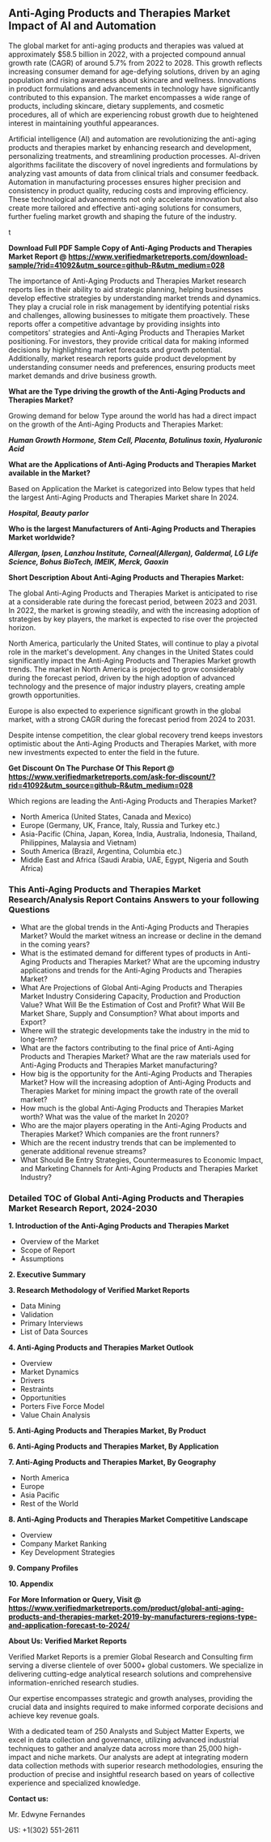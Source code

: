 <h2>Anti-Aging Products and Therapies Market Impact of AI and Automation</h2><p>The global market for anti-aging products and therapies was valued at approximately $58.5 billion in 2022, with a projected compound annual growth rate (CAGR) of around 5.7% from 2022 to 2028. This growth reflects increasing consumer demand for age-defying solutions, driven by an aging population and rising awareness about skincare and wellness. Innovations in product formulations and advancements in technology have significantly contributed to this expansion. The market encompasses a wide range of products, including skincare, dietary supplements, and cosmetic procedures, all of which are experiencing robust growth due to heightened interest in maintaining youthful appearances.</p><p>Artificial intelligence (AI) and automation are revolutionizing the anti-aging products and therapies market by enhancing research and development, personalizing treatments, and streamlining production processes. AI-driven algorithms facilitate the discovery of novel ingredients and formulations by analyzing vast amounts of data from clinical trials and consumer feedback. Automation in manufacturing processes ensures higher precision and consistency in product quality, reducing costs and improving efficiency. These technological advancements not only accelerate innovation but also create more tailored and effective anti-aging solutions for consumers, further fueling market growth and shaping the future of the industry.</p>t</p><p id="" class=""><strong>Download Full PDF Sample Copy of Anti-Aging Products and Therapies Market Report @ <a href="https://www.verifiedmarketreports.com/download-sample/?rid=41092&utm_source=github-R&utm_medium=028" target="_blank">https://www.verifiedmarketreports.com/download-sample/?rid=41092&utm_source=github-R&utm_medium=028</a></strong></p><p>The importance of&nbsp;Anti-Aging Products and Therapies Market research reports lies in their ability to aid strategic planning, helping businesses develop effective strategies by understanding market trends and dynamics. They play a crucial role in risk management by identifying potential risks and challenges, allowing businesses to mitigate them proactively. These reports offer a competitive advantage by providing insights into competitors' strategies and Anti-Aging Products and Therapies Market positioning. For investors, they provide critical data for making informed decisions by highlighting market forecasts and growth potential. Additionally, market research reports guide product development by understanding consumer needs and preferences, ensuring products meet market demands and drive business growth.</p><p><strong>What are the&nbsp;Type driving the growth of the Anti-Aging Products and Therapies Market?</strong></p><p id="" class="">Growing demand for below Type around the world has had a direct impact on the growth of the Anti-Aging Products and Therapies Market:</p><em><strong>Human Growth Hormone, Stem Cell, Placenta, Botulinus toxin, Hyaluronic Acid</strong></em></p><strong>What are the&nbsp;Applications&nbsp;of Anti-Aging Products and Therapies Market available in the Market?</strong></p><p id="" class="">Based on Application the Market is categorized into Below types that held the largest Anti-Aging Products and Therapies Market share In 2024.</p><em><strong>Hospital, Beauty parlor</strong></em></p><strong>Who is the largest Manufacturers of Anti-Aging Products and Therapies Market worldwide?</strong></p><p><em><strong>Allergan, Ipsen, Lanzhou Institute, Corneal(Allergan), Galdermal, LG Life Science, Bohus BioTech, IMEIK, Merck, Gaoxin</strong></em></p><p id="" class=""><strong>Short Description About Anti-Aging Products and Therapies Market:</strong></p><p>The global Anti-Aging Products and Therapies Market is anticipated to rise at a considerable rate during the forecast period, between 2023 and 2031. In 2022, the market is growing steadily, and with the increasing adoption of strategies by key players, the market is expected to rise over the projected horizon.</p><p>North America, particularly the United States, will continue to play a pivotal role in the market's development. Any changes in the United States could significantly impact the Anti-Aging Products and Therapies Market growth trends. The market in North America is projected to grow considerably during the forecast period, driven by the high adoption of advanced technology and the presence of major industry players, creating ample growth opportunities.</p><p>Europe is also expected to experience significant growth in the global market, with a strong CAGR during the forecast period from 2024 to 2031.</p><p>Despite intense competition, the clear global recovery trend keeps investors optimistic about the Anti-Aging Products and Therapies Market, with more new investments expected to enter the field in the future.</p><p id="" class=""><strong>Get Discount On The Purchase Of This Report @ <a href="https://www.verifiedmarketreports.com/ask-for-discount/?rid=41092&utm_source=github-R&utm_medium=028" target="_blank">https://www.verifiedmarketreports.com/ask-for-discount/?rid=41092&utm_source=github-R&utm_medium=028</a></strong></p>Which regions are leading the Anti-Aging Products and Therapies Market?</p><ul><li>North America (United States, Canada and Mexico)</li><li>Europe (Germany, UK, France, Italy, Russia and Turkey etc.)</li><li>Asia-Pacific (China, Japan, Korea, India, Australia, Indonesia, Thailand, Philippines, Malaysia and Vietnam)</li><li>South America (Brazil, Argentina, Columbia etc.)</li><li>Middle East and Africa (Saudi Arabia, UAE, Egypt, Nigeria and South Africa)</li></ul><h3 id="" class="">This Anti-Aging Products and Therapies Market Research/Analysis Report Contains Answers to your following Questions</h3><ul><li>What are the global trends in the Anti-Aging Products and Therapies Market? Would the market witness an increase or decline in the demand in the coming years?</li><li>What is the estimated demand for different types of products in Anti-Aging Products and Therapies Market? What are the upcoming industry applications and trends for the Anti-Aging Products and Therapies Market?</li><li>What Are Projections of Global Anti-Aging Products and Therapies Market Industry Considering Capacity, Production and Production Value? What Will Be the Estimation of Cost and Profit? What Will Be Market Share, Supply and Consumption? What about imports and Export?</li><li>Where will the strategic developments take the industry in the mid to long-term?</li><li>What are the factors contributing to the final price of Anti-Aging Products and Therapies Market? What are the raw materials used for Anti-Aging Products and Therapies Market manufacturing?</li><li>How big is the opportunity for the Anti-Aging Products and Therapies Market? How will the increasing adoption of Anti-Aging Products and Therapies Market for mining impact the growth rate of the overall market?</li><li>How much is the global Anti-Aging Products and Therapies Market worth? What was the value of the market In 2020?</li><li>Who are the major players operating in the Anti-Aging Products and Therapies Market? Which companies are the front runners?</li><li>Which are the recent industry trends that can be implemented to generate additional revenue streams?</li><li>What Should Be Entry Strategies, Countermeasures to Economic Impact, and Marketing Channels for Anti-Aging Products and Therapies Market Industry?</li></ul><h3 id="" class="">Detailed TOC of Global Anti-Aging Products and Therapies Market Research Report, 2024-2030</h3><p id="" class=""><strong>1. Introduction of the Anti-Aging Products and Therapies Market</strong></p><ul><li>Overview of the Market</li><li>Scope of Report</li><li>Assumptions</li></ul><p id="" class=""><strong>2. Executive Summary</strong></p><p id="" class=""><strong>3. Research Methodology of Verified Market Reports</strong></p><ul><li>Data Mining</li><li>Validation</li><li>Primary Interviews</li><li>List of Data Sources</li></ul><p id="" class=""><strong>4. Anti-Aging Products and Therapies Market Outlook</strong></p><ul><li>Overview</li><li>Market Dynamics</li><li>Drivers</li><li>Restraints</li><li>Opportunities</li><li>Porters Five Force Model</li><li>Value Chain Analysis</li></ul><p id="" class=""><strong>5. Anti-Aging Products and Therapies Market, By Product</strong></p><p id="" class=""><strong>6. Anti-Aging Products and Therapies Market, By Application</strong></p><p id="" class=""><strong>7. Anti-Aging Products and Therapies Market, By Geography</strong></p><ul><li>North America</li><li>Europe</li><li>Asia Pacific</li><li>Rest of the World</li></ul><p id="" class=""><strong>8. Anti-Aging Products and Therapies Market Competitive Landscape</strong></p><ul><li>Overview</li><li>Company Market Ranking</li><li>Key Development Strategies</li></ul><p id="" class=""><strong>9. Company Profiles</strong></p><p id="" class=""><strong>10. Appendix</strong></p><p id="" class=""><strong>For More Information or Query, Visit @ <a href="https://www.verifiedmarketreports.com/product/global-anti-aging-products-and-therapies-market-2019-by-manufacturers-regions-type-and-application-forecast-to-2024/" target="_blank">https://www.verifiedmarketreports.com/product/global-anti-aging-products-and-therapies-market-2019-by-manufacturers-regions-type-and-application-forecast-to-2024/</a></strong></p><p id="" class=""><strong>About Us: Verified Market Reports</strong></p><p id="" class="">Verified Market Reports is a premier Global Research and Consulting firm serving a diverse clientele of over 5000+ global customers. We specialize in delivering cutting-edge analytical research solutions and comprehensive information-enriched research studies.</p><p id="" class="">Our expertise encompasses strategic and growth analyses, providing the crucial data and insights required to make informed corporate decisions and achieve key revenue goals.</p><p id="" class="">With a dedicated team of 250 Analysts and Subject Matter Experts, we excel in data collection and governance, utilizing advanced industrial techniques to gather and analyze data across more than 25,000 high-impact and niche markets. Our analysts are adept at integrating modern data collection methods with superior research methodologies, ensuring the production of precise and insightful research based on years of collective experience and specialized knowledge.</p><p id="" class=""><strong>Contact us:</strong></p><p id="" class="">Mr. Edwyne Fernandes</p><p id="" class="">US: +1(302) 551-2611</p>